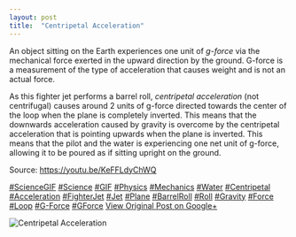 ```yaml
---
layout: post
title:  "Centripetal Acceleration"
---
```


An object sitting on the Earth experiences one unit of _g-force_ via the mechanical force exerted in the upward direction by the ground. G-force is a measurement of the type of acceleration that causes weight and is not an actual force.   
  
As this fighter jet performs a barrel roll, _centripetal acceleration_ (not centrifugal) causes around 2 units of g-force directed towards the center of the loop when the plane is completely inverted. This means that the downwards acceleration caused by gravity is overcome by the centripetal acceleration that is pointing upwards when the plane is inverted. This means that the pilot and the water is experiencing one net unit of g-force, allowing it to be poured as if sitting upright on the ground.   
  
Source: <https://youtu.be/KeFFLdyChWQ>  
  
[#ScienceGIF](https://plus.google.com/s/%23ScienceGIF/posts) [#Science](https://plus.google.com/s/%23Science/posts) [#GIF](https://plus.google.com/s/%23GIF/posts) [#Physics](https://plus.google.com/s/%23Physics/posts) [#Mechanics](https://plus.google.com/s/%23Mechanics/posts) [#Water](https://plus.google.com/s/%23Water/posts) [#Centripetal](https://plus.google.com/s/%23Centripetal/posts) [#Acceleration](https://plus.google.com/s/%23Acceleration/posts) [#FighterJet](https://plus.google.com/s/%23FighterJet/posts) [#Jet](https://plus.google.com/s/%23Jet/posts) [#Plane](https://plus.google.com/s/%23Plane/posts) [#BarrelRoll](https://plus.google.com/s/%23BarrelRoll/posts) [#Roll](https://plus.google.com/s/%23Roll/posts) [#Gravity](https://plus.google.com/s/%23Gravity/posts) [#Force](https://plus.google.com/s/%23Force/posts) [#Loop](https://plus.google.com/s/%23Loop/posts) [#G-Force](https://plus.google.com/s/%23G-Force/posts) [#GForce](https://plus.google.com/s/%23GForce/posts)
[View Original Post on Google+](https://plus.google.com/+ColinSullender/posts/M3cqXPctahM)

![Centripetal Acceleration](https://i.imgur.com/tWahR2e.gif)
